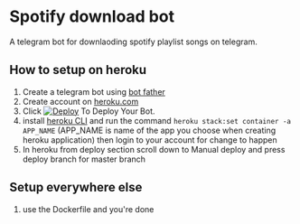 # Spotify download bot
A telegram bot for downlaoding spotify playlist songs on telegram.

## How to setup on heroku
1. Create a telegram bot using [bot father](https://core.telegram.org/bots#3-how-do-i-create-a-bot)
2. Create account on [heroku.com](https://heroku.com/)
3. Click [![Deploy](https://www.herokucdn.com/deploy/button.svg)](https://dashboard.heroku.com/new?button-url=https://github.com/&template=https://github.com/luciferhunmain/spotify_download_bot) To Deploy Your Bot.
8. install [heroku CLI](https://devcenter.heroku.com/articles/heroku-cli#download-and-install) and run the command `heroku stack:set container -a APP_NAME` (APP_NAME is name of the app you choose when creating heroku application) then login to your account for change to happen
8. In heroku from deploy section scroll down to Manual deploy and press deploy branch for master branch

## Setup everywhere else
1. use the Dockerfile and you're done
